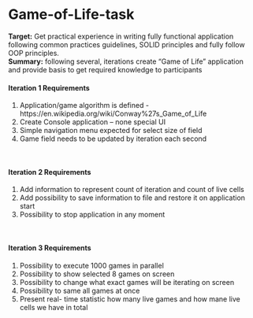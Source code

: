 # Game-of-Life-task

<b>Target:</b> Get practical experience in writing fully functional application following common practices guidelines, SOLID principles and fully follow OOP principles.
<br>
<b>Summary:</b> following several, iterations create “Game of Life” application and provide basis to get required knowledge to participants

<h4>Iteration 1 Requirements</h4>
<ol>
<li>Application/game algorithm is defined - https://en.wikipedia.org/wiki/Conway%27s_Game_of_Life</li>
<li>Create Console application – none special UI</li>
<li> Simple navigation menu expected for select size of field</li>
<li>Game field needs to be updated by iteration each second</li>
</ol>

<br>

<h4>Iteration 2 Requirements</h4>
<ol>
<li>Add information to represent count of iteration and count of live cells</li>
<li>Add possibility to save information to file and restore it on application start</li>
<li> Possibility to stop application in any moment</li>
</ol>

<br>

<h4>Iteration 3 Requirements</h4>
<ol>
  <li>Possibility to execute 1000 games in parallel</li>
  <li>Possibility to show selected 8 games on screen</li>
  <li>Possibility to change what exact games will be iterating on screen</li>
  <li>Possibility to same all games at once</li>
  <li>Present real- time statistic how many live games and how mane live cells we have in total</li>
</ol>

